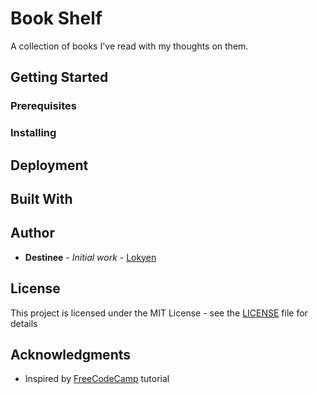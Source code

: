 # Book Shelf
A collection of books I've read with my thoughts on them.

## Getting Started

### Prerequisites

### Installing

## Deployment

## Built With

## Author
* **Destinee** - *Initial work* - [Lokyen](https://github.com/lokyen)

## License
This project is licensed under the MIT License - see the [LICENSE](https://github.com/lokyen/book-shelf/blob/main/LICENSE) file for details

## Acknowledgments
* Inspired by [FreeCodeCamp](https://www.youtube.com/watch?v=yBDHkveJUf4) tutorial
